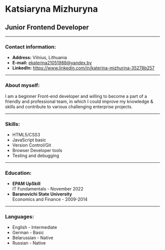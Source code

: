 # Katsiaryna Mizhuryna

## Junior Frontend Developer

---

### **Contact information**:

- **Address:** Vilnius, Lithuania<br>
- **E-mail:** ekaterina21051988@yandex.by<br>
- **LinkedIn:** https://www.linkedin.com/in/katerina-mizhurina-35278b257 <br>

---

### **About myself**:<br>

I am a beginner Front-end developer and willing to become a part of a friendly and professional team, in which I could improve my knowledge & skills and contribute to various challenging enterprise projects.

---

### **Skills:**

- HTML5/CSS3
- JavaScript basic
- Version Control/Git
- Browser Developer tools
- Testing and debugging

---

### **Education**:

- **EPAM UpSkill** <br>
  IT Fundamentals - November 2022 <br>
- **Baranovichi State University** <br>
  Economics and Finance - 2009-2014

---

### **Languages**:

- English - Intermediate
- German - Basic
- Belarussian - Native
- Russian - Native
